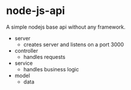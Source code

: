 # node-js-api

A simple nodejs base api without any framework.

* server
  - creates server and listens on a port 3000
* controller
  - handles requests
* service
  - handles business logic
* model
  - data
